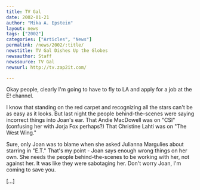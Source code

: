 ```yaml
---
title: TV Gal
date: 2002-01-21
author: "Mika A. Epstein"
layout: news
tags: ["2002"]
categories: ["Articles", "News"]
permalink: /news/2002/:title/
newstitle: TV Gal Dishes Up the Globes
newsauthor: Staff
newssource: TV Gal
newsurl: http://tv.zap2it.com/

---
```


Okay people, clearly I'm going to have to fly to LA and apply for a job at the E! channel.

I know that standing on the red carpet and recognizing all the stars can't be as easy as it looks. But last night the people behind-the-scenes were saying incorrect things into Joan's ear. That Andie MacDowell was on "CSI" (confusing her with Jorja Fox perhaps?) That Christine Lahti was on "The West Wing."

Sure, only Joan was to blame when she asked Julianna Margulies about starring in "E.T." That's my point - Joan says enough wrong things on her own. She needs the people behind-the-scenes to be working with her, not against her. It was like they were sabotaging her. Don't worry Joan, I'm coming to save you.

[...]

